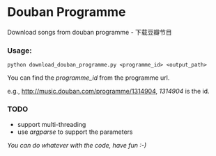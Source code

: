 Douban Programme
================

Download songs from douban programme - 下载豆瓣节目

### Usage:
` python download_douban_programme.py <programme_id> <output_path> `

You can find the *programme_id* from the programme url.

e.g., http://music.douban.com/programme/1314904, *1314904* is the id.


### TODO
* support multi-threading
* use *argparse* to support the parameters


*You can do whatever with the code, have fun :-)*

